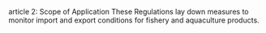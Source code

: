 article 2: Scope of Application
These Regulations lay down measures to monitor import and export conditions for fishery and aquaculture products.
<ul>
</ul>